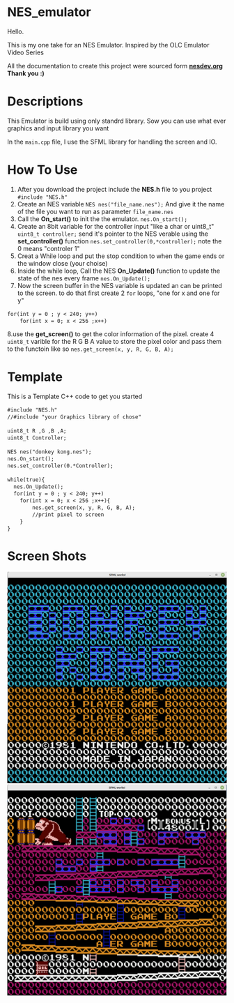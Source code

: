 NES_emulator
=====
Hello. 

This is my one take for an NES Emulator.   Inspired by the OLC Emulator Video Series  

All the documentation to create this project were sourced form [**nesdev.org**](https://www.nesdev.org/wiki/Nesdev_Wiki)  **Thank you :)**


# Descriptions
This Emulator is build using only standrd library.   Sow you can use what ever graphics and input library you want 

In the `main.cpp` file, I use the SFML library for handling the screen and IO.

# How To Use
1. After you download the project include the **NES.h** file to you project ` #include "NES.h"`
2. Create an NES variable `NES nes("file_name.nes");` And give it the name of the file you want to run as parameter `file_name.nes`
3. Call the **On_start()** to init the the emulator. `nes.On_start();`
4. Create an 8bit variable for the controller input "like a char or uint8_t" `uint8_t controller;` send it's pointer to the NES verable using the **set_controller()** function `nes.set_controller(0,*controller);` note the 0 means "controler 1" 
5. Creat a While loop and put the stop condition to when the game ends or the window close (your choise)
6. Inside the while loop, Call the NES **On_Update()** function to update the state of the nes every frame `nes.On_Update();`
7. Now the screen buffer in the NES variable is updated an can be printed to the screen. to do that first create 2 `for` loops, "one for x  and one for y"
```
for(int y = 0 ; y < 240; y++)
    for(int x = 0; x < 256 ;x++)
```
8.use the **get_screen()** to get the color information of the pixel. create 4 `uint8_t` varible for the R G B A value to store the pixel color and pass them to the functoin like so `nes.get_screen(x, y, R, G, B, A);`


# Template
This is a Template C++ code to get you started 
```
#include "NES.h"
//#include "your Graphics library of chose"

uint8_t R ,G ,B ,A;
uint8_t Controller;

NES nes("donkey kong.nes");
nes.On_start();
nes.set_controller(0.*Controller);

while(true){
  nes.On_Update();
  for(int y = 0 ; y < 240; y++)
    for(int x = 0; x < 256 ;x++){
        nes.get_screen(x, y, R, G, B, A);
        //print pixel to screen
    }
}

```

  # Screen Shots
![Image_1](https://github.com/Sagiv440/NES_emulator/blob/master/ScreenShots/Screenshot%20from%202023-01-29%2021-32-13.png?raw=true)
![Image_2](https://github.com/Sagiv440/NES_emulator/blob/master/ScreenShots/Screenshot%20from%202023-01-29%2021-32-21.png?raw=true)

